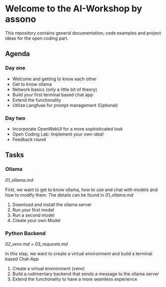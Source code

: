 # Welcome to the AI-Workshop by assono

This repository contains general documentation, code examples and project ideas for the open coding part.

## Agenda

### Day one

- Welcome and getting to know each other
- Get to know ollama
- Network basics (only a little bit of theory)
- Build your first terminal based chat app
- Extend the functionality
- Utilize Langfuse for prompt management (Optional)

### Day two

- Incorporate OpenWebUI for a more sophisticated look
- Open Coding Lab: Implement your own idea!
- Feedback round

## Tasks

### Ollama

_01_ollama.md_

First, we want to get to know ollama, how to use and chat with models and how to modify them. The details can be found in _01_ollama.md_

1. Download and install the ollama server
2. Run your first model
3. Run a second model
4. Create your own Model

### Python Backend

_02_venv.md_ + _03_requests.md_

In this step, we want to create a virtual environment and build a terminal based Chat-App

1. Create a virtual environment (venv)
2. Build a rudimentary backend that sends a message to the ollama server
3. Extend the functionality to have a more seamless experience
